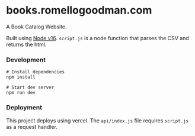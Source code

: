 # books.romellogoodman.com

A Book Catalog Website.

Built using [Node v16](https://nodejs.org/). `script.js` is a node function that parses the CSV and returns the html.

### Development

```
# Install dependencies
npm install

# Start dev server
npm run dev
```

### Deployment

This project deploys using vercel. The `api/index.js` file requires `script.js` as a request handler.
